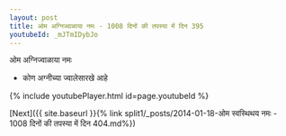 ```yaml
---
layout: post
title: ओम अग्निज्वाळाया नमः - 1008 दिनों की तपस्या में दिन 395
youtubeId: _mJTmIDybJo
---
```

 
 
 ओम अग्निज्वाळाया नमः  
 
 -  कोण अग्नीच्या ज्वालेसारखे आहे 
 
  
 
  
 
 
 
 
 
 


{% include youtubePlayer.html id=page.youtubeId %}
 
[Next]({{ site.baseurl }}{% link  split1/_posts/2014-01-18-ओम स्वस्थिथय नमः - 1008 दिनों की तपस्या में दिन 404.md%})
 
